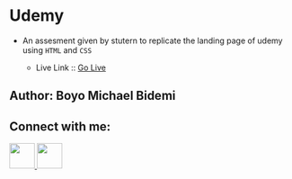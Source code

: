 # Udemy

- An assesment given by stutern to replicate the landing page of udemy using `HTML` and `CSS`

  - Live Link :: [Go Live](https://michaelboyo.github.io/udemy-clone/)

## Author: Boyo Michael Bidemi

## Connect with me:

<a href="https://linkedin.com/in/michaelboyo/">
<img src="https://cdn.jsdelivr.net/gh/devicons/devicon/icons/linkedin/linkedin-original.svg" width="45" height="45"/>
</a>

<a href="https://twitter.com/themichaelboyo/">
<img src="https://cdn.jsdelivr.net/gh/devicons/devicon/icons/twitter/twitter-original.svg" width="45" height="45"/>
</a>
